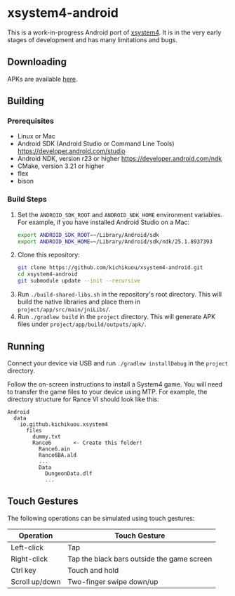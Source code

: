 # xsystem4-android
This is a work-in-progress Android port of
[xsystem4](https://github.com/nunuhara/xsystem4). It is in the very early
stages of development and has many limitations and bugs.

## Downloading
APKs are available
[here](https://github.com/kichikuou/xsystem4-android/releases).

## Building

### Prerequisites
- Linux or Mac
- Android SDK (Android Studio or Command Line Tools)
  https://developer.android.com/studio
- Android NDK, version r23 or higher
  https://developer.android.com/ndk
- CMake, version 3.21 or higher
- flex
- bison

### Build Steps
1. Set the `ANDROID_SDK_ROOT` and `ANDROID_NDK_HOME` environment variables. For
   example, if you have installed Android Studio on a Mac:
   ```sh
   export ANDROID_SDK_ROOT=~/Library/Android/sdk
   export ANDROID_NDK_HOME=~/Library/Android/sdk/ndk/25.1.8937393
   ```
2. Clone this repository:
   ```sh
   git clone https://github.com/kichikuou/xsystem4-android.git
   cd xsystem4-android
   git submodule update --init --recursive
   ```
3. Run `./build-shared-libs.sh` in the repository's root directory. This will
   build the native libraries and place them in
   `project/app/src/main/jniLibs/`.
4. Run `./gradlew build` in the `project` directory. This will generate APK
   files under `project/app/build/outputs/apk/`.

## Running
Connect your device via USB and run `./gradlew installDebug` in the `project`
directory.

Follow the on-screen instructions to install a System4 game. You will need to
transfer the game files to your device using MTP. For example, the directory
structure for Rance VI should look like this:

```
Android
  data
    io.github.kichikuou.xsystem4
      files
        dummy.txt
        Rance6       <- Create this folder!
          Rance6.ain
          Rance6BA.ald
          ...
          Data
            DungeonData.dlf
            ...
```

## Touch Gestures
The following operations can be simulated using touch gestures:

| Operation | Touch Gesture |
| --------- | ------------- |
| Left-click      | Tap |
| Right-click     | Tap the black bars outside the game screen |
| Ctrl key        | Touch and hold |
| Scroll up/down  | Two-finger swipe down/up |

